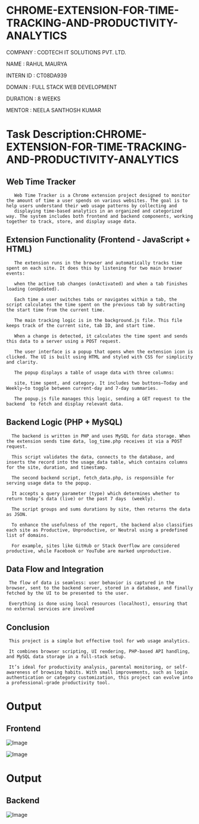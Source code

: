 # CHROME-EXTENSION-FOR-TIME-TRACKING-AND-PRODUCTIVITY-ANALYTICS

  COMPANY : CODTECH IT SOLUTIONS PVT. LTD.

  NAME : RAHUL MAURYA

  INTERN ID : CT08DA939

  DOMAIN : FULL STACK WEB DEVELOPMENT

  DURATION : 8 WEEKS

  MENTOR : NEELA SANTHOSH KUMAR

 # Task Description:CHROME-EXTENSION-FOR-TIME-TRACKING-AND-PRODUCTIVITY-ANALYTICS

  ## Web Time Tracker
       Web Time Tracker is a Chrome extension project designed to monitor the amount of time a user spends on various websites. The goal is to help users understand their web usage patterns by collecting and 
       displaying time-based analytics in an organized and categorized way. The system includes both frontend and backend components, working together to track, store, and display usage data.
  ## Extension Functionality (Frontend - JavaScript + HTML)
       The extension runs in the browser and automatically tracks time spent on each site. It does this by listening for two main browser events:
       
       when the active tab changes (onActivated) and when a tab finishes loading (onUpdated).
       
       Each time a user switches tabs or navigates within a tab, the script calculates the time spent on the previous tab by subtracting the start time from the current time.

       The main tracking logic is in the background.js file. This file keeps track of the current site, tab ID, and start time. 
       
       When a change is detected, it calculates the time spent and sends this data to a server using a POST request.

       The user interface is a popup that opens when the extension icon is clicked. The UI is built using HTML and styled with CSS for simplicity and clarity. 
       
       The popup displays a table of usage data with three columns: 
       
       site, time spent, and category. It includes two buttons—Today and Weekly—to toggle between current-day and 7-day summaries. 
       
       The popup.js file manages this logic, sending a GET request to the backend  to fetch and display relevant data.
       
  ## Backend Logic (PHP + MySQL)
      The backend is written in PHP and uses MySQL for data storage. When the extension sends time data, log_time.php receives it via a POST request. 
      
      This script validates the data, connects to the database, and inserts the record into the usage_data table, which contains columns for the site, duration, and timestamp.

      The second backend script, fetch_data.php, is responsible for serving usage data to the popup.
      
      It accepts a query parameter (type) which determines whether to return today’s data (live) or the past 7 days  (weekly). 
      
      The script groups and sums durations by site, then returns the data as JSON.

      To enhance the usefulness of the report, the backend also classifies each site as Productive, Unproductive, or Neutral using a predefined list of domains.
      
      For example, sites like GitHub or Stack Overflow are considered productive, while Facebook or YouTube are marked unproductive.  
      
  ## Data Flow and Integration
     The flow of data is seamless: user behavior is captured in the browser, sent to the backend server, stored in a database, and finally fetched by the UI to be presented to the user.
     
     Everything is done using local resources (localhost), ensuring that no external services are involved
     
  ## Conclusion
     This project is a simple but effective tool for web usage analytics. 
     
     It combines browser scripting, UI rendering, PHP-based API handling, and MySQL data storage in a full-stack setup.
     
     It’s ideal for productivity analysis, parental monitoring, or self-awareness of browsing habits. With small improvements, such as login authentication or category customization, this project can evolve into a professional-grade productivity tool.
     
# Output
## Frontend 
![Image](https://github.com/user-attachments/assets/aa0e97c8-73ae-4023-b08f-2e64cce42daf)

![Image](https://github.com/user-attachments/assets/da962b2b-c84c-4cfa-b436-800b677c081e)

# Output
## Backend 
![Image](https://github.com/user-attachments/assets/809a2983-e082-4cf9-9701-4e91d1b95aa1)

